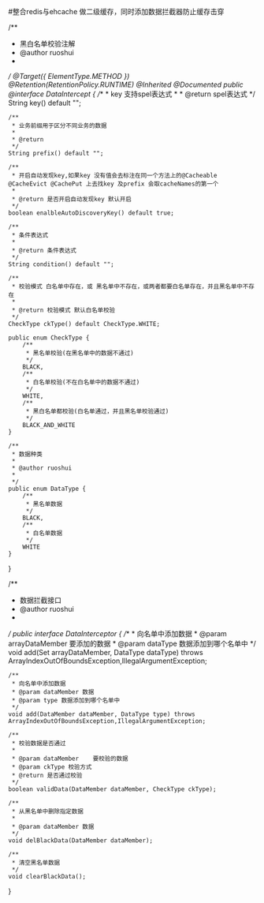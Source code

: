 #整合redis与ehcache 做二级缓存，同时添加数据拦截器防止缓存击穿


/**
 * 黑白名单校验注解
 * @author ruoshui
 *
 */
@Target({ ElementType.METHOD })
@Retention(RetentionPolicy.RUNTIME)
@Inherited
@Documented
public @interface DataIntercept {
	/**
	 * key 支持spel表达式
	 * 
	 * @return spel表达式
	 */
	String key() default "";

	/**
	 * 业务前缀用于区分不同业务的数据
	 * 
	 * @return
	 */
	String prefix() default "";

	/**
	 * 开启自动发现key,如果key 没有值会去标注在同一个方法上的@Cacheable @CacheEvict @CachePut 上去找key 及prefix 会取cacheNames的第一个
	 * 
	 * @return 是否开启自动发现key 默认开启
	 */
	boolean enalbleAutoDiscoveryKey() default true;

	/**
	 * 条件表达式
	 * 
	 * @return 条件表达式
	 */
	String condition() default "";

	/**
	 * 校验模式 白名单中存在，或 黑名单中不存在，或两者都要白名单存在，并且黑名单中不存在
	 * 
	 * @return 校验模式 默认白名单校验
	 */
	CheckType ckType() default CheckType.WHITE;

	public enum CheckType {
		/**
		 * 黑名单校验(在黑名单中的数据不通过)
		 */
		BLACK,
		/**
		 * 白名单校验(不在白名单中的数据不通过)
		 */
		WHITE,
		/**
		 * 黑白名单都校验(白名单通过，并且黑名单校验通过)
		 */
		BLACK_AND_WHITE
	}

	/**
	 * 数据种类
	 * 
	 * @author ruoshui
	 *
	 */
	public enum DataType {
		/**
		 * 黑名单数据
		 */
		BLACK,
		/**
		 * 白名单数据
		 */
		WHITE
	}
}


/**
 * 数据拦截接口
 * @author ruoshui
 *
 */
public interface DataInterceptor {
	/**
	 * 向名单中添加数据
	 * @param arrayDataMember 要添加的数据
	 * @param dataType 数据添加到哪个名单中
	 */
	void add(Set<DataMember> arrayDataMember, DataType dataType) throws ArrayIndexOutOfBoundsException,IllegalArgumentException;

	/**
	 * 向名单中添加数据
	 * @param dataMember 数据
	 * @param type 数据添加到哪个名单中
	 */
	void add(DataMember dataMember, DataType type) throws ArrayIndexOutOfBoundsException,IllegalArgumentException;

	/**
	 * 校验数据是否通过
	 * 
	 * @param dataMember    要校验的数据
	 * @param ckType 校验方式
	 * @return 是否通过校验
	 */
	boolean validData(DataMember dataMember, CheckType ckType);

	/**
	 * 从黑名单中删除指定数据
	 * 
	 * @param dataMember 数据
	 */
	void delBlackData(DataMember dataMember);

	/**
	 * 清空黑名单数据
	 */
	void clearBlackData();
}